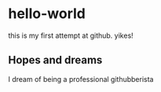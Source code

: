 # hello-world
this is my first attempt at github. yikes!

## Hopes and dreams
I dream of being a professional githubberista
